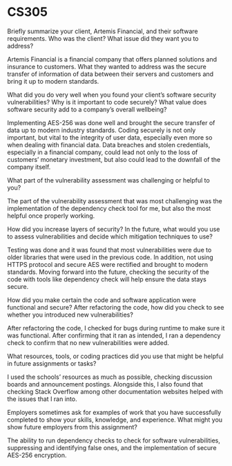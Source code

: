 # CS305
Briefly summarize your client, Artemis Financial, and their software requirements. Who was the client? What issue did they want you to address?

Artemis Financial is a financial company that offers planned solutions and insurance to customers. What they wanted to address was the secure transfer of information of data between their servers and customers and bring it up to modern standards. 

What did you do very well when you found your client’s software security vulnerabilities? Why is it important to code securely? What value does software security add to a company’s overall wellbeing?

Implementing AES-256 was done well and brought the secure transfer of data up to modern industry standards. Coding securely is not only important, but vital to the integrity of user data, especially even more so when dealing with financial data. Data breaches and stolen credentials, especially in a financial company, could lead not only to the loss of customers’ monetary investment, but also could lead to the downfall of the company itself. 

What part of the vulnerability assessment was challenging or helpful to you?

The part of the vulnerability assessment that was most challenging was the implementation of the dependency check tool for me, but also the most helpful once properly working.

How did you increase layers of security? In the future, what would you use to assess vulnerabilities and decide which mitigation techniques to use?

Testing was done and it was found that most vulnerabilities were due to older libraries that were used in the previous code. In addition, not using HTTPS protocol and secure AES were rectified and brought to modern standards. Moving forward into the future, checking the security of the code with tools like dependency check will help ensure the data stays secure. 

How did you make certain the code and software application were functional and secure? After refactoring the code, how did you check to see whether you introduced new vulnerabilities?

After refactoring the code, I checked for bugs during runtime to make sure it was functional. After confirming that it ran as intended, I ran a dependency check to confirm that no new vulnerabilities were added. 

What resources, tools, or coding practices did you use that might be helpful in future assignments or tasks?

I used the schools’ resources as much as possible, checking discussion boards and announcement postings. Alongside this, I also found that checking Stack Overflow among other documentation websites helped with the issues that I ran into.

Employers sometimes ask for examples of work that you have successfully completed to show your skills, knowledge, and experience. What might you show future employers from this assignment?

The ability to run dependency checks to check for software vulnerabilities, suppressing and identifying false ones, and the implementation of secure AES-256 encryption. 
